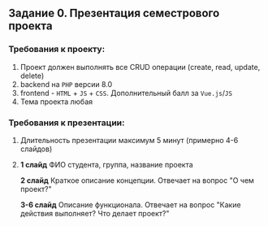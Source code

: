 ## Задание 0. Презентация семестрового проекта

### Требования к проекту:

1. Проект должен выполнять все CRUD операции (create, read, update, delete)
2. backend на `PHP` версии 8.0
3. frontend -  `HTML` + `JS` + `CSS`. Дополнительный балл за `Vue.js`/`JS`
4. Тема проекта любая

### Требования к презентации:

1. Длительность презентации максимум 5 минут (примерно 4-6 слайдов)
2.
    **1 слайд** ФИО студента, группа, название проекта
    
    **2 слайд** Краткое описание концепции. Отвечает на вопрос "О чем проект?"
   
    **3-6 слайд** Описание функционала. Отвечает на вопрос "Какие действия выполняет? Что делает проект?"
